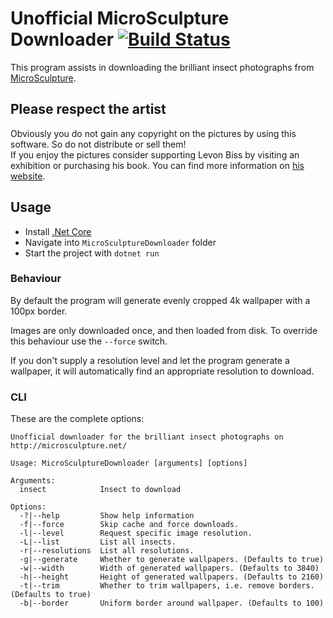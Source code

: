 # Unofficial MicroSculpture Downloader [![Build Status](https://travis-ci.org/flostellbrink/MicroSculptureDownloader.svg?branch=master)](https://travis-ci.org/Owlinated/MicroSculptureDownloader)
This program assists in downloading the brilliant insect photographs from [MicroSculpture](http://microsculpture.net/).

## Please respect the artist
Obviously you do not gain any copyright on the pictures by using this software. So do not distribute or sell them!  
If you enjoy the pictures consider supporting Levon Biss by visiting an exhibition or purchasing his book. You can find more information on [his website](https://www.levonbiss.com/blog/).

## Usage
- Install [.Net Core](https://www.microsoft.com/net/learn/get-started/)
- Navigate into `MicroSculptureDownloader` folder
- Start the project with `dotnet run`

### Behaviour
By default the program will generate evenly cropped 4k wallpaper with a 100px border.

Images are only downloaded once, and then loaded from disk. To override this behaviour use the `--force` switch.

If you don't supply a resolution level and let the program generate a wallpaper, it will automatically find an appropriate resolution to download.

### CLI
These are the complete options:

```
Unofficial downloader for the brilliant insect photographs on http://microsculpture.net/

Usage: MicroSculptureDownloader [arguments] [options]

Arguments:
  insect            Insect to download

Options:
  -?|--help         Show help information
  -f|--force        Skip cache and force downloads.
  -l|--level        Request specific image resolution.
  -L|--list         List all insects.
  -r|--resolutions  List all resolutions.
  -g|--generate     Whether to generate wallpapers. (Defaults to true)
  -w|--width        Width of generated wallpapers. (Defaults to 3840)
  -h|--height       Height of generated wallpapers. (Defaults to 2160)
  -t|--trim         Whether to trim wallpapers, i.e. remove borders. (Defaults to true)
  -b|--border       Uniform border around wallpaper. (Defaults to 100)
```
